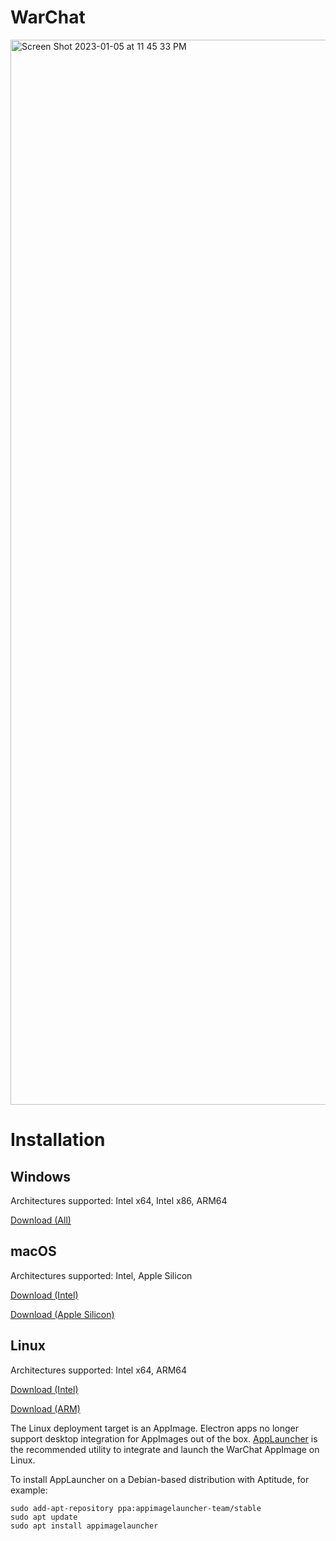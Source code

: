 # WarChat
<img width="1704" alt="Screen Shot 2023-01-05 at 11 45 33 PM" src="https://user-images.githubusercontent.com/43896559/210931873-a367ceac-a339-4c50-938b-25837250aae2.png">

# Installation
## Windows
Architectures supported: Intel x64, Intel x86, ARM64

[Download (All)](https://github.com/pianka-io/WarChat/releases/download/v0.3.7/WarChat-Setup-0.3.7.exe)

## macOS
Architectures supported: Intel, Apple Silicon

[Download (Intel)](https://github.com/pianka-io/WarChat/releases/download/v0.3.7/WarChat-0.3.7.dmg)

[Download (Apple Silicon)](https://github.com/pianka-io/WarChat/releases/download/v0.3.7/WarChat-0.3.7-arm64.dmg)

## Linux
Architectures supported: Intel x64, ARM64

[Download (Intel)](https://github.com/pianka-io/WarChat/releases/download/v0.3.7/WarChat-0.3.7.AppImage)

[Download (ARM)](https://github.com/pianka-io/WarChat/releases/download/v0.3.7/WarChat-0.3.7-arm64.AppImage)

The Linux deployment target is an AppImage.  Electron apps no longer support desktop integration for AppImages out of the box.  [AppLauncher](https://github.com/TheAssassin/AppImageLauncher) is the recommended utility to integrate and launch the WarChat AppImage on Linux.

To install AppLauncher on a Debian-based distribution with Aptitude, for example:

```
sudo add-apt-repository ppa:appimagelauncher-team/stable
sudo apt update
sudo apt install appimagelauncher
```
